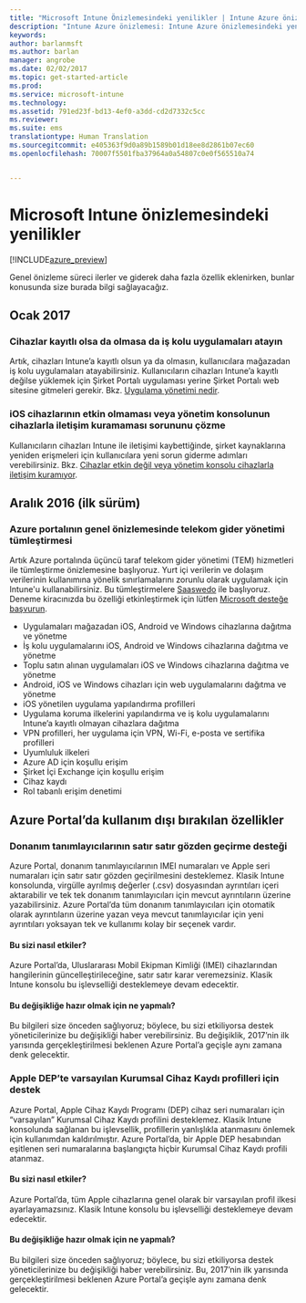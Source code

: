 ```yaml
---
title: "Microsoft Intune Önizlemesindeki yenilikler | Intune Azure önizlemesi | Microsoft Docs"
description: "Intune Azure önizlemesi: Intune Azure önizlemesindeki yenilikleri keşfedin"
keywords: 
author: barlanmsft
ms.author: barlan
manager: angrobe
ms.date: 02/02/2017
ms.topic: get-started-article
ms.prod: 
ms.service: microsoft-intune
ms.technology: 
ms.assetid: 791ed23f-bd13-4ef0-a3dd-cd2d7332c5cc
ms.reviewer: 
ms.suite: ems
translationtype: Human Translation
ms.sourcegitcommit: e405363f9d0a89b1589b01d18ee8d2861b07ec60
ms.openlocfilehash: 70007f5501fba37964a0a54807c0e0f565510a74


---
```


# <a name="whats-new-in-the-microsoft-intune-preview"></a>Microsoft Intune önizlemesindeki yenilikler


[!INCLUDE[azure_preview](../includes/azure_preview.md)]


Genel önizleme süreci ilerler ve giderek daha fazla özellik eklenirken, bunlar konusunda size burada bilgi sağlayacağız.

<!--## February 2017-->

<!--### Custom app categories <!--748805
You can now create, edit, and assign categories for apps you add to Intune. Currently, categories can only be specified in English.
See [How to add an app to Intune](/intune-azure/manage-apps/add-apps).-->

<!--### Display device categories <!--814654
You can now view the device category as a column in the device list. You can also edit the category from the properties section of the device properties blade.-->

## <a name="january-2017"></a>Ocak 2017

### <a name="assign-line-of-business-apps-whether-or-not-devices-are-enrolled---748823--"></a>Cihazlar kayıtlı olsa da olmasa da iş kolu uygulamaları atayın <!--748823-->
Artık, cihazları Intune’a kayıtlı olsun ya da olmasın, kullanıcılara mağazadan iş kolu uygulamaları atayabilirsiniz. Kullanıcıların cihazları Intune’a kayıtlı değilse yüklemek için Şirket Portalı uygulaması yerine Şirket Portalı web sitesine gitmeleri gerekir. Bkz. [Uygulama yönetimi nedir](/intune-azure/manage-apps/what-is-app-management).

### <a name="resolve-issue-where-ios-devices-are-inactive-or-the-admin-console-cannot-communicate-with-them"></a>iOS cihazlarının etkin olmaması veya yönetim konsolunun cihazlarla iletişim kuramaması sorununu çözme
Kullanıcıların cihazları Intune ile iletişimi kaybettiğinde, şirket kaynaklarına yeniden erişmeleri için kullanıcılara yeni sorun giderme adımları verebilirsiniz. Bkz. [Cihazlar etkin değil veya yönetim konsolu cihazlarla iletişim kuramıyor](/intune-azure/enroll-devices/troubleshoot-device-enrollment#devices-are-inactive-or-the-admin-console-cannot-communicate-with-them).

## <a name="december-2016-initial-release"></a>Aralık 2016 (ilk sürüm)

### <a name="telecom-expense-management-integration-in-public-preview-of-azure-portal--747605--"></a>Azure portalının genel önizlemesinde telekom gider yönetimi tümleştirmesi<!--747605-->
Artık Azure portalında üçüncü taraf telekom gider yönetimi (TEM) hizmetleri ile tümleştirme önizlemesine başlıyoruz. Yurt içi verilerin ve dolaşım verilerinin kullanımına yönelik sınırlamalarını zorunlu olarak uygulamak için Intune'u kullanabilirsiniz. Bu tümleştirmelere [Saaswedo](http://www.saaswedo.com) ile başlıyoruz. Deneme kiracınızda bu özelliği etkinleştirmek için lütfen [Microsoft desteğe başvurun](https://docs.microsoft.com/intune/troubleshoot/how-to-get-support-for-microsoft-intune).

- Uygulamaları mağazadan iOS, Android ve Windows cihazlarına dağıtma ve yönetme
- İş kolu uygulamalarını iOS, Android ve Windows cihazlarına dağıtma ve yönetme
- Toplu satın alınan uygulamaları iOS ve Windows cihazlarına dağıtma ve yönetme
- Android, iOS ve Windows cihazları için web uygulamalarını dağıtma ve yönetme
- iOS yönetilen uygulama yapılandırma profilleri
- Uygulama koruma ilkelerini yapılandırma ve iş kolu uygulamalarını Intune’a kayıtlı olmayan cihazlara dağıtma
- VPN profilleri, her uygulama için VPN, Wi-Fi, e-posta ve sertifika profilleri
- Uyumluluk ilkeleri
- Azure AD için koşullu erişim
- Şirket İçi Exchange için koşullu erişim
- Cihaz kaydı
- Rol tabanlı erişim denetimi

## <a name="deprecated-features-in-the-azure-portal"></a>Azure Portal’da kullanım dışı bırakılan özellikler

### <a name="support-for-row-by-row-review-of-hardware-identifiers"></a>Donanım tanımlayıcılarının satır satır gözden geçirme desteği
Azure Portal, donanım tanımlayıcılarının IMEI numaraları ve Apple seri numaraları için satır satır gözden geçirilmesini desteklemez. Klasik Intune konsolunda, virgülle ayrılmış değerler (.csv) dosyasından ayrıntıları içeri aktarabilir ve tek tek donanım tanımlayıcıları için mevcut ayrıntıların üzerine yazabilirsiniz. Azure Portal’da tüm donanım tanımlayıcıları için otomatik olarak ayrıntıların üzerine yazan veya mevcut tanımlayıcılar için yeni ayrıntıları yoksayan tek ve kullanımı kolay bir seçenek vardır.

#### <a name="how-this-affects-you"></a>Bu sizi nasıl etkiler?
Azure Portal’da, Uluslararası Mobil Ekipman Kimliği (IMEI) cihazlarından hangilerinin güncelleştirileceğine, satır satır karar veremezsiniz. Klasik Intune konsolu bu işlevselliği desteklemeye devam edecektir.

#### <a name="how-to-get-ready-for-this-change"></a>Bu değişikliğe hazır olmak için ne yapmalı?
Bu bilgileri size önceden sağlıyoruz; böylece, bu sizi etkiliyorsa destek yöneticilerinize bu değişikliği haber verebilirsiniz. Bu değişiklik, 2017’nin ilk yarısında gerçekleştirilmesi beklenen Azure Portal’a geçişle aynı zamana denk gelecektir.


### <a name="support-for-default-corporate-device-enrollment-profiles-in-apple-dep"></a>Apple DEP’te varsayılan Kurumsal Cihaz Kaydı profilleri için destek
Azure Portal, Apple Cihaz Kaydı Programı (DEP) cihaz seri numaraları için “varsayılan” Kurumsal Cihaz Kaydı profilini desteklemez. Klasik Intune konsolunda sağlanan bu işlevsellik, profillerin yanlışlıkla atanmasını önlemek için kullanımdan kaldırılmıştır. Azure Portal’da, bir Apple DEP hesabından eşitlenen seri numaralarına başlangıçta hiçbir Kurumsal Cihaz Kaydı profili atanmaz.

#### <a name="how-this-affects-you"></a>Bu sizi nasıl etkiler?
Azure Portal’da, tüm Apple cihazlarına genel olarak bir varsayılan profil ilkesi ayarlayamazsınız. Klasik Intune konsolu bu işlevselliği desteklemeye devam edecektir.

#### <a name="how-to-get-ready-for-this-change"></a>Bu değişikliğe hazır olmak için ne yapmalı?
Bu bilgileri size önceden sağlıyoruz; böylece, bu sizi etkiliyorsa destek yöneticilerinize bu değişikliği haber verebilirsiniz. Bu, 2017’nin ilk yarısında gerçekleştirilmesi beklenen Azure Portal’a geçişle aynı zamana denk gelecektir.



<!--HONumber=Feb17_HO1-->


